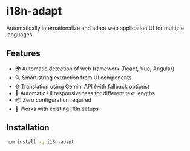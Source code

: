 # i18n-adapt

Automatically internationalize and adapt web application UI for multiple languages.

## Features

- 🌍 Automatic detection of web framework (React, Vue, Angular)
- 🔍 Smart string extraction from UI components
- 🌐 Translation using Gemini API (with fallback options)
- 🎨 Automatic UI responsiveness for different text lengths
- 📦 Zero configuration required
- 🔄 Works with existing i18n setups

## Installation

```bash
npm install -g i18n-adapt